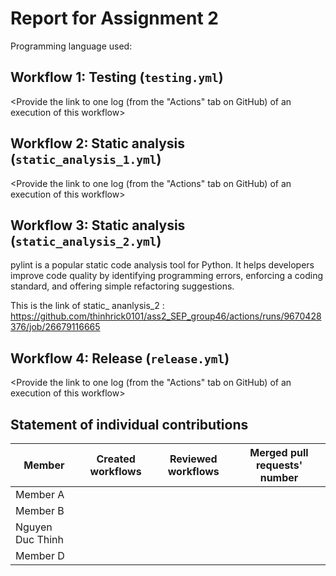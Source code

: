 # Report for Assignment 2

Programming language used: <Python>

## Workflow 1: Testing (`testing.yml`)

<Inform which tool is used to compile and test.>

<Provide the link to one log (from the "Actions" tab on GitHub) of an execution of this workflow>

## Workflow 2: Static analysis (`static_analysis_1.yml`)

<Inform which tool is used to perform code quality check with static analysis.>

<Provide the link to one log (from the "Actions" tab on GitHub) of an execution of this workflow>

## Workflow 3: Static analysis (`static_analysis_2.yml`)

pylint is a popular static code analysis tool for Python. It helps developers improve code quality by identifying programming errors, enforcing a coding standard, and offering simple refactoring suggestions.

This is the link of static_ ananlysis_2 : https://github.com/thinhrick0101/ass2_SEP_group46/actions/runs/9670428376/job/26679116665

## Workflow 4: Release (`release.yml`)

<Provide the link to one log (from the "Actions" tab on GitHub) of an execution of this workflow>

## Statement of individual contributions

<Write what each group member did. Use the following table for that and add additional text under it if you see fit.>

| Member | Created workflows | Reviewed workflows | Merged pull requests' number |
| --- | --- | --- | --- |
| Member A | | | |
| Member B | | | |
| Nguyen Duc Thinh | | | |
| Member D | | | |
